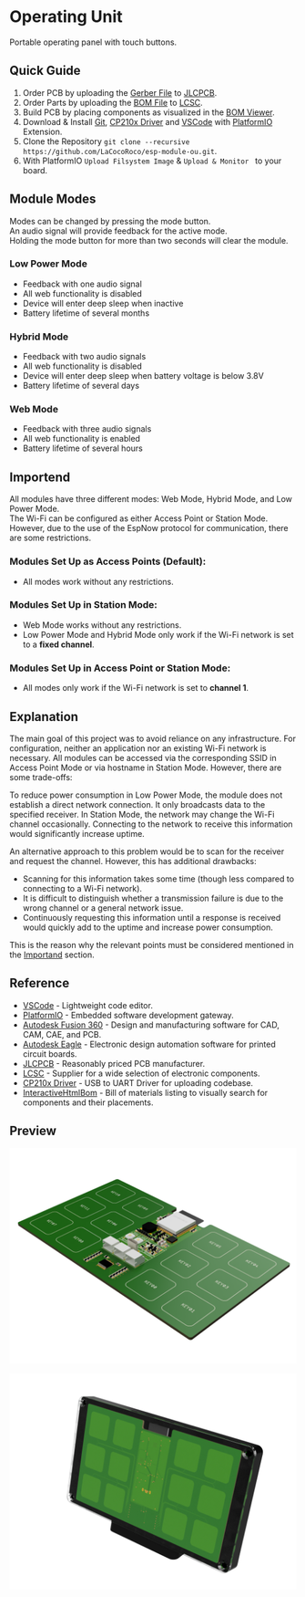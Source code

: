 # Operating Unit

Portable operating panel with touch buttons.

## Quick Guide

1. Order PCB by uploading the [Gerber File](pcb/cam/esp-module-ou.zip) to [JLCPCB](https://jlcpcb.com/).
2. Order Parts by uploading the [BOM File](pcb/bom/esp-module-ou.csv) to [LCSC](https://www.lcsc.com/bom).
3. Build PCB by placing components as visualized in the [BOM Viewer](https://htmlpreview.github.io/?https://github.com/LaCocoRoco/esp-module-ou/blob/main/pcb/bom/esp-module-ou.html).
4. Download & Install [Git](https://git-scm.com/), [CP210x Driver](https://www.silabs.com/developers/usb-to-uart-bridge-vcp-drivers?tab=downloads) and [VSCode](https://code.visualstudio.com/) with [PlatformIO](https://platformio.org/) Extension.
5. Clone the Repository `git clone --recursive https://github.com/LaCocoRoco/esp-module-ou.git`.
6. With PlatformIO `Upload Filsystem Image` & `Upload & Monitor ` to your board.

## Module Modes

Modes can be changed by pressing the mode button.  
An audio signal will provide feedback for the active mode.  
Holding the mode button for more than two seconds will clear the module.

### Low Power Mode

- Feedback with one audio signal
- All web functionality is disabled
- Device will enter deep sleep when inactive
- Battery lifetime of several months

### Hybrid Mode

- Feedback with two audio signals
- All web functionality is disabled
- Device will enter deep sleep when battery voltage is below 3.8V
- Battery lifetime of several days

### Web Mode

- Feedback with three audio signals
- All web functionality is enabled
- Battery lifetime of several hours

## Importend

All modules have three different modes: Web Mode, Hybrid Mode, and Low Power Mode.  
The Wi-Fi can be configured as either Access Point or Station Mode.  
However, due to the use of the EspNow protocol for communication, there are some restrictions.

### Modules Set Up as Access Points (Default):

- All modes work without any restrictions.

### Modules Set Up in Station Mode:

- Web Mode works without any restrictions.
- Low Power Mode and Hybrid Mode only work if the Wi-Fi network is set to a **fixed channel**.

### Modules Set Up in Access Point or Station Mode:

- All modes only work if the Wi-Fi network is set to **channel 1**.

## Explanation

The main goal of this project was to avoid reliance on any infrastructure. For configuration, neither an application nor an existing Wi-Fi network is necessary. All modules can be accessed via the corresponding SSID in Access Point Mode or via hostname in Station Mode. However, there are some trade-offs:

To reduce power consumption in Low Power Mode, the module does not establish a direct network connection. It only broadcasts data to the specified receiver. In Station Mode, the network may change the Wi-Fi channel occasionally. Connecting to the network to receive this information would significantly increase uptime.

An alternative approach to this problem would be to scan for the receiver and request the channel. However, this has additional drawbacks:

- Scanning for this information takes some time (though less compared to connecting to a Wi-Fi network).
- It is difficult to distinguish whether a transmission failure is due to the wrong channel or a general network issue.
- Continuously requesting this information until a response is received would quickly add to the uptime and increase power consumption.

This is the reason why the relevant points must be considered mentioned in the [Importand](#importend) section.

## Reference

- [VSCode](https://code.visualstudio.com/) - Lightweight code editor.
- [PlatformIO](https://platformio.org/) - Embedded software development gateway.
- [Autodesk Fusion 360](https://www.autodesk.com/products/fusion-360) - Design and manufacturing software for CAD, CAM, CAE, and PCB.
- [Autodesk Eagle](https://www.autodesk.com/products/eagle) - Electronic design automation software for printed circuit boards.
- [JLCPCB](https://jlcpcb.com/) - Reasonably priced PCB manufacturer.
- [LCSC](https://www.lcsc.com/) - Supplier for a wide selection of electronic components.
- [CP210x Driver](https://www.silabs.com/developers/usb-to-uart-bridge-vcp-drivers?tab=downloads) - USB to UART Driver for uploading codebase.
- [InteractiveHtmlBom](https://github.com/openscopeproject/InteractiveHtmlBom) - Bill of materials listing to visually search for components and their placements.

## Preview

![function_graphic](images/esp-module-ou-pcb.png)

![function_graphic](images/esp-module-ou.png)
